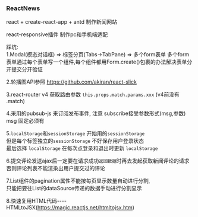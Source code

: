### ReactNews
react + create-react-app + antd 制作新闻网站  

react-responsive插件 制作pc和手机端适配  

踩坑:  
1.Modal(模态对话框) => 标签分页(Tabs->TabPane) => 多个form表单 
  多个form表单通过每个表单写一个组件,每个组件都用Form.create()包裹的办法解决表单分开提交分开验证

2.轮播图API参照  https://github.com/akiran/react-slick

3.react-router v4 获取路由参数 `this.props.match.params.xxx`  (v4前没有 .match)

4.采用的pubsub-js 来订阅发布事件, 注意 subscribe接受参数形式(msg,参数) msg 固定必须有  

5.`localStorage`和`sessionStorage` 开始用的`sessionStorage`  
但是每个标签独立的`sessionStorage` 不好保存用户登录状态  
最后选择 `localStorage` 在每次点登录和退出时更新 `localStorage`      

6.提交评论发送ajax后一定要在请求成功`返回数据`时再去发起获取新闻评论的请求  
 否则评论列表不能渲染出用户提交过的评论  

7.List组件的pagination属性不能按每页显示数量自动进行分割,  
只能把要往List的dataSource传递的数据手动进行分割显示   

8.快速复用HTML代码----HTMLtoJSX(https://magic.reactjs.net/htmltojsx.htm)